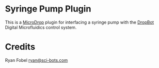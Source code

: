 Syringe Pump Plugin
===================

This is a [MicroDrop][1] plugin for interfacing a syringe pump with the [DropBot][2] Digital Microfluidics control system.

[1]: http://microfluidics.utoronto.ca/microdrop
[2]: http://microfluidics.utoronto.ca/dropbot

Credits
=======

Ryan Fobel <ryan@sci-bots.com>
